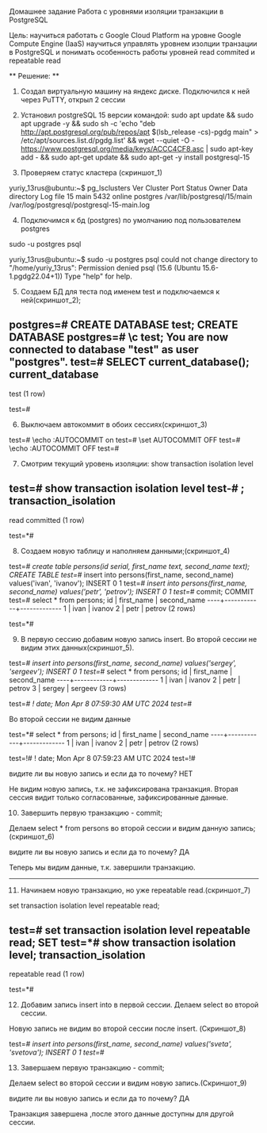 Домашнее задание
Работа с уровнями изоляции транзакции в PostgreSQL

Цель:
научиться работать с Google Cloud Platform на уровне Google Compute Engine (IaaS)
научиться управлять уровнем изолции транзации в PostgreSQL и понимать особенность работы уровней read commited и repeatable read

** Решение: **

1. Создал виртуальную машину на яндекс диске.
	Подключился к ней через PuTTY, открыл 2 сессии
	
2. Установил postgreSQL 15 версии командой:
sudo apt update && sudo apt upgrade -y && sudo sh -c 'echo "deb http://apt.postgresql.org/pub/repos/apt $(lsb_release -cs)-pgdg main" > /etc/apt/sources.list.d/pgdg.list' && wget --quiet -O - https://www.postgresql.org/media/keys/ACCC4CF8.asc | sudo apt-key add - && sudo apt-get update && sudo apt-get -y install postgresql-15

3. Проверяем статус кластера (скриншот_1)

yuriy_13rus@ubuntu:~$ pg_lsclusters
Ver Cluster Port Status Owner    Data directory              Log file
15  main    5432 online postgres /var/lib/postgresql/15/main /var/log/postgresql/postgresql-15-main.log

4. Подключимся к бд (postgres) по умолчанию под пользователем postgres

sudo -u postgres psql

yuriy_13rus@ubuntu:~$ sudo -u postgres psql
could not change directory to "/home/yuriy_13rus": Permission denied
psql (15.6 (Ubuntu 15.6-1.pgdg22.04+1))
Type "help" for help.

5. Создаем БД для теста под именем test и подключаемся к ней(скриншот_2);

postgres=# CREATE DATABASE test;
CREATE DATABASE
postgres=# \c test;
You are now connected to database "test" as user "postgres".
test=# SELECT current_database();
 current_database
------------------
 test
(1 row)

test=#

6. Выключаем автокоммит в обоих сессиях(скриншот_3)

test=# \echo :AUTOCOMMIT
on
test=# \set AUTOCOMMIT OFF
test=# \echo :AUTOCOMMIT
OFF
test=#

7. Смотрим текущий уровень изоляции: show transaction isolation level

test=# show transaction isolation level
test-# ;
 transaction_isolation
-----------------------
 read committed
(1 row)

test=*#

8. Создаем новую таблицу и наполняем данными;(скриншот_4)

test=*# create table persons(id serial, first_name text, second_name text);
CREATE TABLE
test=*# insert into persons(first_name, second_name) values('ivan', 'ivanov');
INSERT 0 1
test=*# insert into persons(first_name, second_name) values('petr', 'petrov');
INSERT 0 1
test=*# commit;
COMMIT
test=# select * from persons;
 id | first_name | second_name
----+------------+-------------
  1 | ivan       | ivanov
  2 | petr       | petrov
(2 rows)

test=*#

9. В первую сессию добавим новую запись insert. Во второй сессии не видим этих данных(скриншот_5).

test=*# insert into persons(first_name, second_name) values('sergey', 'sergeev');
INSERT 0 1
test=*# select * from persons;
 id | first_name | second_name
----+------------+-------------
  1 | ivan       | ivanov
  2 | petr       | petrov
  3 | sergey     | sergeev
(3 rows)

test=*# \! date;
Mon Apr  8 07:59:30 AM UTC 2024
test=*#

Во второй сессии не видим данные

test=*# select * from persons;
 id | first_name | second_name
----+------------+-------------
  1 | ivan       | ivanov
  2 | petr       | petrov
(2 rows)

test=!# \! date;
Mon Apr  8 07:59:23 AM UTC 2024
test=!#

видите ли вы новую запись и если да то почему? НЕТ

Не видим новую запись, т.к. не зафиксирована транзакция. 
Вторая сессия видит только согласованные, зафиксированные данные.

10. Завершить первую транзакцию - commit;

Делаем select * from persons во второй сессии и видим данную запись;(скриншот_6)

видите ли вы новую запись и если да то почему? 	ДА

Теперь мы видим данные, т.к. завершили транзакцию.

--------------------------------------------------------------------------
11. Начинаем новую транзакцию, но уже repeatable read.(скриншот_7)

set transaction isolation level repeatable read;

test=# set transaction isolation level repeatable read;
SET
test=*# show transaction isolation level;
 transaction_isolation
-----------------------
 repeatable read
(1 row)

test=*#

12. Добавим запись insert into в первой сессии. Делаем select во второй сессии.

Новую запись не видим во второй сессии после insert. (Скриншот_8)

test=*# insert into persons(first_name, second_name) values('sveta', 'svetova');
INSERT 0 1
test=*#

13. Завершаем первую транзакцию - commit; 

Делаем select во второй сессии и видим новую запись.(Скриншот_9)


видите ли вы новую запись и если да то почему? ДА 

Транзакция завершена ,после этого данные доступны для другой сессии.
